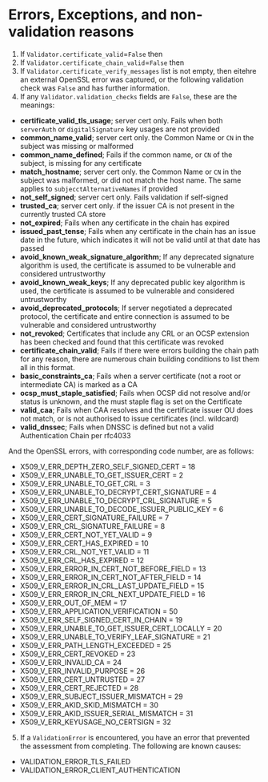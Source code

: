 # Errors, Exceptions, and non-validation reasons

1. If `Validator.certificate_valid`=`False` then 
2. If `Validator.certificate_chain_valid`=`False` then 
3. If `Validator.certificate_verify_messages` list is not empty, then eitehre an external OpenSSL error was captured, or the following validation check was `False` and has further information.
4. If any `Validator.validation_checks` fields are `False`, these are the meanings:

- **certificate_valid_tls_usage**; server cert only. Fails when both `serverAuth` or `digitalSignature` key usages are not provided
- **common_name_valid**; server cert only. the Common Name or `CN` in the subject was missing or malformed
- **common_name_defined**; Fails if the common name, or `CN` of the subject, is missing for any certificate
- **match_hostname**; server cert only. the Common Name or `CN` in the subject was  malformed, or did not match the host name. The same applies to `subjecctAlternativeNames` if provided
- **not_self_signed**; server cert only. Fails validation if self-signed
- **trusted_ca**; server cert only. if the issuer CA is not present in the currently trusted CA store
- **not_expired**; Fails when any certificate in the chain has expired
- **issued_past_tense**; Fails when any certificate in the chain has an issue date in the future, which indicates it will not be valid until at that date has passed
- **avoid_known_weak_signature_algorithm**; If any deprecated signature algorithm is used, the certificate is assumed to be vulnerable and considered untrustworthy
- **avoid_known_weak_keys**; If any deprecated public key algorithm is used, the certificate is assumed to be vulnerable and considered untrustworthy
- **avoid_deprecated_protocols**; If server negotiated a deprecated protocol, the certificate and entire connection is assumed to be vulnerable and considered untrustworthy
- **not_revoked**; Certificates that include any CRL or an OCSP extension has been checked and found that this certificate was revoked
- **certificate_chain_valid**; Fails if there were errors building the chain path for any reason, there are numerous chain building conditions to list them all in this format.
- **basic_constraints_ca**; Fails when a server certificate (not a root or intermediate CA) is marked as a CA
- **ocsp_must_staple_satisfied**; Fails when OCSP did not resolve and/or status is unknown, and the must staple flag is set on the Certificate
- **valid_caa**; Fails when CAA resolves and the certificate issuer OU does not match, or is not authorised to issue certificates (incl. wildcard)
- **valid_dnssec**; Fails when DNSSC is defined but not a valid Authentication Chain per rfc4033

And the OpenSSL errors, with corresponding code number, are as follows:

- X509_V_ERR_DEPTH_ZERO_SELF_SIGNED_CERT = 18
- X509_V_ERR_UNABLE_TO_GET_ISSUER_CERT = 2
- X509_V_ERR_UNABLE_TO_GET_CRL = 3
- X509_V_ERR_UNABLE_TO_DECRYPT_CERT_SIGNATURE = 4
- X509_V_ERR_UNABLE_TO_DECRYPT_CRL_SIGNATURE = 5
- X509_V_ERR_UNABLE_TO_DECODE_ISSUER_PUBLIC_KEY = 6
- X509_V_ERR_CERT_SIGNATURE_FAILURE = 7
- X509_V_ERR_CRL_SIGNATURE_FAILURE = 8
- X509_V_ERR_CERT_NOT_YET_VALID = 9
- X509_V_ERR_CERT_HAS_EXPIRED = 10
- X509_V_ERR_CRL_NOT_YET_VALID = 11
- X509_V_ERR_CRL_HAS_EXPIRED = 12
- X509_V_ERR_ERROR_IN_CERT_NOT_BEFORE_FIELD = 13
- X509_V_ERR_ERROR_IN_CERT_NOT_AFTER_FIELD = 14
- X509_V_ERR_ERROR_IN_CRL_LAST_UPDATE_FIELD = 15
- X509_V_ERR_ERROR_IN_CRL_NEXT_UPDATE_FIELD = 16
- X509_V_ERR_OUT_OF_MEM = 17
- X509_V_ERR_APPLICATION_VERIFICATION = 50
- X509_V_ERR_SELF_SIGNED_CERT_IN_CHAIN = 19
- X509_V_ERR_UNABLE_TO_GET_ISSUER_CERT_LOCALLY = 20
- X509_V_ERR_UNABLE_TO_VERIFY_LEAF_SIGNATURE = 21
- X509_V_ERR_PATH_LENGTH_EXCEEDED = 25
- X509_V_ERR_CERT_REVOKED = 23
- X509_V_ERR_INVALID_CA = 24
- X509_V_ERR_INVALID_PURPOSE = 26
- X509_V_ERR_CERT_UNTRUSTED = 27
- X509_V_ERR_CERT_REJECTED = 28
- X509_V_ERR_SUBJECT_ISSUER_MISMATCH = 29
- X509_V_ERR_AKID_SKID_MISMATCH = 30
- X509_V_ERR_AKID_ISSUER_SERIAL_MISMATCH = 31
- X509_V_ERR_KEYUSAGE_NO_CERTSIGN = 32

5. If a `ValidationError` is encountered, you have an error that prevented the assessment from completing. The following are known causes:

- VALIDATION_ERROR_TLS_FAILED
- VALIDATION_ERROR_CLIENT_AUTHENTICATION
